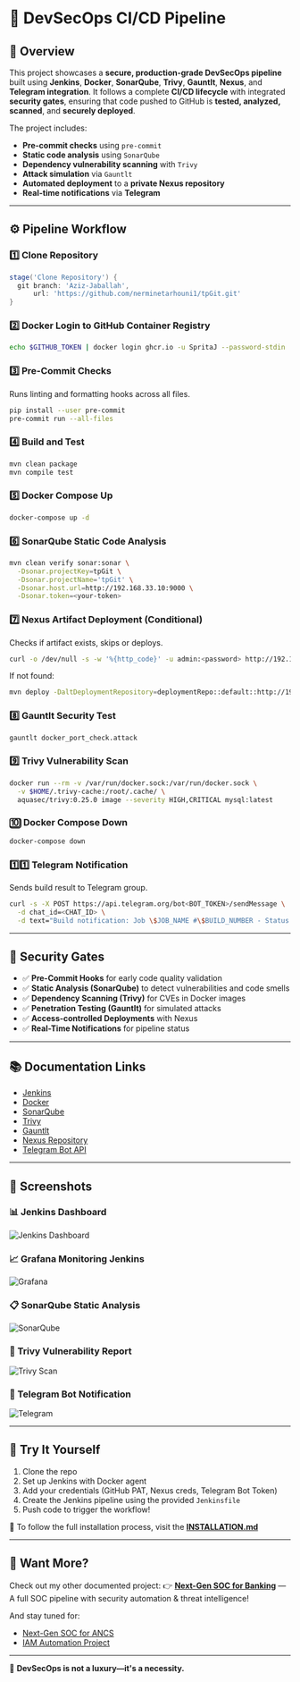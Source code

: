 # 🔐 DevSecOps CI/CD Pipeline

## 📌 Overview
This project showcases a **secure, production-grade DevSecOps pipeline** built using **Jenkins**, **Docker**, **SonarQube**, **Trivy**, **Gauntlt**, **Nexus**, and **Telegram integration**. It follows a complete **CI/CD lifecycle** with integrated **security gates**, ensuring that code pushed to GitHub is **tested, analyzed, scanned**, and **securely deployed**.

The project includes:
- **Pre-commit checks** using `pre-commit`
- **Static code analysis** using `SonarQube`
- **Dependency vulnerability scanning** with `Trivy`
- **Attack simulation** via `Gauntlt`
- **Automated deployment** to a **private Nexus repository**
- **Real-time notifications** via **Telegram**

---

## ⚙️ Pipeline Workflow

### **1️⃣ Clone Repository**
```groovy
stage('Clone Repository') {
  git branch: 'Aziz-Jaballah',
      url: 'https://github.com/nerminetarhouni1/tpGit.git'
}
```

### **2️⃣ Docker Login to GitHub Container Registry**
```sh
echo $GITHUB_TOKEN | docker login ghcr.io -u SpritaJ --password-stdin
```

### **3️⃣ Pre-Commit Checks**
Runs linting and formatting hooks across all files.
```sh
pip install --user pre-commit
pre-commit run --all-files
```

### **4️⃣ Build and Test**
```sh
mvn clean package
mvn compile test
```

### **5️⃣ Docker Compose Up**
```sh
docker-compose up -d
```

### **6️⃣ SonarQube Static Code Analysis**
```sh
mvn clean verify sonar:sonar \
  -Dsonar.projectKey=tpGit \
  -Dsonar.projectName='tpGit' \
  -Dsonar.host.url=http://192.168.33.10:9000 \
  -Dsonar.token=<your-token>
```

### **7️⃣ Nexus Artifact Deployment (Conditional)**
Checks if artifact exists, skips or deploys.
```sh
curl -o /dev/null -s -w '%{http_code}' -u admin:<password> http://192.168.33.10:8081/repository/maven-releases/...jar
```
If not found:
```sh
mvn deploy -DaltDeploymentRepository=deploymentRepo::default::http://192.168.33.10:8081/repository/maven-releases/
```

### **8️⃣ Gauntlt Security Test**
```sh
gauntlt docker_port_check.attack
```

### **9️⃣ Trivy Vulnerability Scan**
```sh
docker run --rm -v /var/run/docker.sock:/var/run/docker.sock \
  -v $HOME/.trivy-cache:/root/.cache/ \
  aquasec/trivy:0.25.0 image --severity HIGH,CRITICAL mysql:latest
```

### **🔟 Docker Compose Down**
```sh
docker-compose down
```

### **1️⃣1️⃣ Telegram Notification**
Sends build result to Telegram group.
```sh
curl -s -X POST https://api.telegram.org/bot<BOT_TOKEN>/sendMessage \
  -d chat_id=<CHAT_ID> \
  -d text="Build notification: Job \$JOB_NAME #\$BUILD_NUMBER - Status: \$BUILD_STATUS"
```

---

## 🔐 Security Gates
- ✅ **Pre-Commit Hooks** for early code quality validation
- ✅ **Static Analysis (SonarQube)** to detect vulnerabilities and code smells
- ✅ **Dependency Scanning (Trivy)** for CVEs in Docker images
- ✅ **Penetration Testing (Gauntlt)** for simulated attacks
- ✅ **Access-controlled Deployments** with Nexus
- ✅ **Real-Time Notifications** for pipeline status

---

## 📚 Documentation Links
- [Jenkins](https://www.jenkins.io/doc/)
- [Docker](https://docs.docker.com/)
- [SonarQube](https://docs.sonarsource.com/)
- [Trivy](https://aquasecurity.github.io/trivy/)
- [Gauntlt](https://github.com/gauntlt/gauntlt)
- [Nexus Repository](https://help.sonatype.com/repomanager3)
- [Telegram Bot API](https://core.telegram.org/bots/api)

---

## 📸 Screenshots

### 📊 Jenkins Dashboard
![Jenkins Dashboard](images/jenkins.png)

### 📈 Grafana Monitoring Jenkins
![Grafana](images/grafana.png)

### 📋 SonarQube Static Analysis
![SonarQube](images/sonarqube.png)

### 🧪 Trivy Vulnerability Report
![Trivy Scan](images/trivy.png)

### 📲 Telegram Bot Notification
![Telegram](images/telegram.png)

---

## 🚀 Try It Yourself
1. Clone the repo
2. Set up Jenkins with Docker agent
3. Add your credentials (GitHub PAT, Nexus creds, Telegram Bot Token)
4. Create the Jenkins pipeline using the provided `Jenkinsfile`
5. Push code to trigger the workflow!

📘 To follow the full installation process, visit the **[INSTALLATION.md](INSTALLATION.md)**

---

## 👀 Want More?
Check out my other documented project:
👉 **[Next-Gen SOC for Banking](../next-gen-soc-banking/README.md)** — A full SOC pipeline with security automation & threat intelligence!

And stay tuned for:
- [Next-Gen SOC for ANCS](../next-gen-soc-ancs/README.md)
- [IAM Automation Project](../iam/README.md)

---

🔐 **DevSecOps is not a luxury—it's a necessity.**
